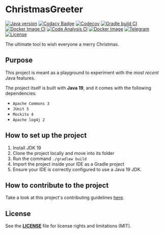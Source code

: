 # ChristmasGreeter

[![Java version](https://badgen.net/badge/Java/Java%2019/orange?icon=https://raw.githubusercontent.com/rob93c/BadgenIcons/master/icons/java-logo.svg&labelColor=292f35&label)](https://github.com/rob93c/ChristmasGreeter/search?l=java)
[![Codacy Badge](https://badgen.net/codacy/grade/361904c6ec0d4a1490aa7d5593f8e26a?icon=https://raw.githubusercontent.com/rob93c/BadgenIcons/master/icons/codacy-logo.svg&labelColor=292f35&label=Code%20quality)](https://www.codacy.com/gh/rob93c/ChristmasGreeter/dashboard)
[![Codecov](https://badgen.net/badge/codecov/coverage/3bbe58?icon=https://raw.githubusercontent.com/rob93c/BadgenIcons/master/icons/codecov-logo.svg&labelColor=292f35&label=codecov)](https://app.codecov.io/gh/rob93c/ChristmasGreeter)
[![Gradle build CI](https://github.com/rob93c/ChristmasGreeter/actions/workflows/gradle.yml/badge.svg)](https://github.com/rob93c/ChristmasGreeter/actions/workflows/gradle.yml)
[![Docker Image CI](https://github.com/rob93c/ChristmasGreeter/actions/workflows/docker-image.yml/badge.svg)](https://github.com/rob93c/ChristmasGreeter/actions/workflows/docker-image.yml)
[![Code Analysis CI](https://github.com/rob93c/ChristmasGreeter/actions/workflows/codeql-analysis.yml/badge.svg)](https://github.com/rob93c/ChristmasGreeter/actions/workflows/codeql-analysis.yml)
[![Docker Image](https://badgen.net/badge/docker/Docker?icon=docker&labelColor=292f35&label)](https://hub.docker.com/r/rob93c/christmas-greeter)
[![Telegram](https://badgen.net/badge/telegram/Telegram?icon=telegram&labelColor=292f35&label)](https://t.me/rob93c)
[![License](https://badgen.net/badge/license/MIT/grey?icon=https://raw.githubusercontent.com/rob93c/BadgenIcons/master/icons/license-paper.svg&labelColor=292f35&label)](LICENSE)

The ultimate tool to wish everyone a merry Christmas.

## Purpose

This project is meant as a playground to experiment with the _most recent_ Java features.

The project itself is built with **Java 19**, and it comes with the following dependencies:

* `Apache Commons 3`
* `JUnit 5`
* `Mockito 4`
* `Apache log4j 2`

## How to set up the project

1. Install JDK 19
2. Clone the project locally and move into its folder
3. Run the command `./gradlew build`
4. Import the project inside your IDE as a Gradle project
5. Ensure your IDE is correctly configured to use a Java 19 JDK.

## How to contribute to the project

Take a look at this project's contributing guidelines [here](CONTRIBUTING.md).

## License

See the [**LICENSE**](LICENSE) file for license rights and limitations (MIT).
